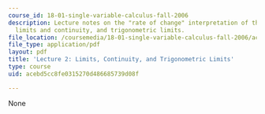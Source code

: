 ```yaml
---
course_id: 18-01-single-variable-calculus-fall-2006
description: Lecture notes on the "rate of change" interpretation of the derivative,
  limits and continuity, and trigonometric limits.
file_location: /coursemedia/18-01-single-variable-calculus-fall-2006/acebd5cc8fe0315270d486685739d08f_lec2.pdf
file_type: application/pdf
layout: pdf
title: 'Lecture 2: Limits, Continuity, and Trigonometric Limits'
type: course
uid: acebd5cc8fe0315270d486685739d08f

---
```

None